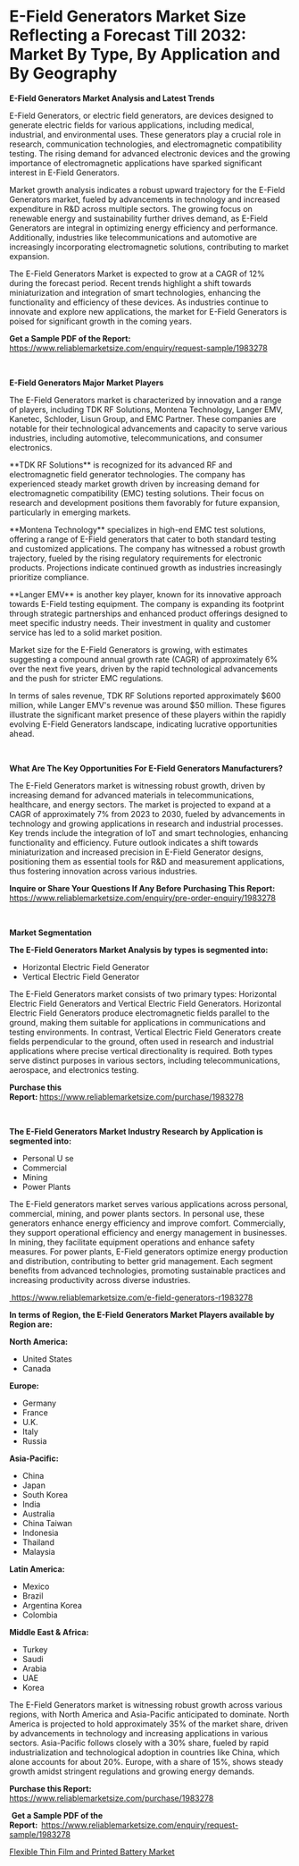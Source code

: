 <p><h1>E-Field Generators Market Size Reflecting a Forecast Till 2032: Market By Type, By Application and By Geography</h1></p><p><strong>E-Field Generators Market Analysis and Latest Trends</strong></p>
<p><p>E-Field Generators, or electric field generators, are devices designed to generate electric fields for various applications, including medical, industrial, and environmental uses. These generators play a crucial role in research, communication technologies, and electromagnetic compatibility testing. The rising demand for advanced electronic devices and the growing importance of electromagnetic applications have sparked significant interest in E-Field Generators.</p><p>Market growth analysis indicates a robust upward trajectory for the E-Field Generators market, fueled by advancements in technology and increased expenditure in R&D across multiple sectors. The growing focus on renewable energy and sustainability further drives demand, as E-Field Generators are integral in optimizing energy efficiency and performance. Additionally, industries like telecommunications and automotive are increasingly incorporating electromagnetic solutions, contributing to market expansion.</p><p>The E-Field Generators Market is expected to grow at a CAGR of 12% during the forecast period. Recent trends highlight a shift towards miniaturization and integration of smart technologies, enhancing the functionality and efficiency of these devices. As industries continue to innovate and explore new applications, the market for E-Field Generators is poised for significant growth in the coming years.</p></p>
<p><strong>Get a Sample PDF of the Report:&nbsp;</strong> <a href="https://www.reliablemarketsize.com/enquiry/request-sample/1983278?utm_campaign=1889&utm_medium=2&utm_source=Github&utm_content=ia&utm_term=07042025&utm_id=e-field-generators">https://www.reliablemarketsize.com/enquiry/request-sample/1983278</a></p>
<p>&nbsp;</p>
<p><strong>E-Field Generators Major Market Players</strong></p>
<p><p>The E-Field Generators market is characterized by innovation and a range of players, including TDK RF Solutions, Montena Technology, Langer EMV, Kanetec, Schloder, Lisun Group, and EMC Partner. These companies are notable for their technological advancements and capacity to serve various industries, including automotive, telecommunications, and consumer electronics.</p><p>**TDK RF Solutions** is recognized for its advanced RF and electromagnetic field generator technologies. The company has experienced steady market growth driven by increasing demand for electromagnetic compatibility (EMC) testing solutions. Their focus on research and development positions them favorably for future expansion, particularly in emerging markets.</p><p>**Montena Technology** specializes in high-end EMC test solutions, offering a range of E-Field generators that cater to both standard testing and customized applications. The company has witnessed a robust growth trajectory, fueled by the rising regulatory requirements for electronic products. Projections indicate continued growth as industries increasingly prioritize compliance.</p><p>**Langer EMV** is another key player, known for its innovative approach towards E-Field testing equipment. The company is expanding its footprint through strategic partnerships and enhanced product offerings designed to meet specific industry needs. Their investment in quality and customer service has led to a solid market position.</p><p>Market size for the E-Field Generators is growing, with estimates suggesting a compound annual growth rate (CAGR) of approximately 6% over the next five years, driven by the rapid technological advancements and the push for stricter EMC regulations. </p><p>In terms of sales revenue, TDK RF Solutions reported approximately $600 million, while Langer EMV's revenue was around $50 million. These figures illustrate the significant market presence of these players within the rapidly evolving E-Field Generators landscape, indicating lucrative opportunities ahead.</p></p>
<p>&nbsp;</p>
<p><strong>What Are The Key Opportunities For E-Field Generators Manufacturers?</strong></p>
<p><p>The E-Field Generators market is witnessing robust growth, driven by increasing demand for advanced materials in telecommunications, healthcare, and energy sectors. The market is projected to expand at a CAGR of approximately 7% from 2023 to 2030, fueled by advancements in technology and growing applications in research and industrial processes. Key trends include the integration of IoT and smart technologies, enhancing functionality and efficiency. Future outlook indicates a shift towards miniaturization and increased precision in E-Field Generator designs, positioning them as essential tools for R&D and measurement applications, thus fostering innovation across various industries.</p></p>
<p><strong>Inquire or Share Your Questions If Any Before Purchasing This Report:</strong> <a href="https://www.reliablemarketsize.com/enquiry/pre-order-enquiry/1983278?utm_campaign=1889&utm_medium=2&utm_source=Github&utm_content=ia&utm_term=07042025&utm_id=e-field-generators">https://www.reliablemarketsize.com/enquiry/pre-order-enquiry/1983278</a></p>
<p>&nbsp;</p>
<p><strong>Market Segmentation</strong></p>
<p><strong>The E-Field Generators Market Analysis by types is segmented into:</strong></p>
<p><ul><li>Horizontal Electric Field Generator</li><li>Vertical Electric Field Generator</li></ul></p>
<p><p>The E-Field Generators market consists of two primary types: Horizontal Electric Field Generators and Vertical Electric Field Generators. Horizontal Electric Field Generators produce electromagnetic fields parallel to the ground, making them suitable for applications in communications and testing environments. In contrast, Vertical Electric Field Generators create fields perpendicular to the ground, often used in research and industrial applications where precise vertical directionality is required. Both types serve distinct purposes in various sectors, including telecommunications, aerospace, and electronics testing.</p></p>
<p><strong>Purchase this Report:&nbsp;</strong><a href="https://www.reliablemarketsize.com/purchase/1983278?utm_campaign=1889&utm_medium=2&utm_source=Github&utm_content=ia&utm_term=07042025&utm_id=e-field-generators">https://www.reliablemarketsize.com/purchase/1983278</a></p>
<p>&nbsp;</p>
<p><strong>The E-Field Generators Market Industry Research by Application is segmented into:</strong></p>
<p><ul><li>Personal U se</li><li>Commercial</li><li>Mining</li><li>Power Plants</li></ul></p>
<p><p>The E-Field generators market serves various applications across personal, commercial, mining, and power plants sectors. In personal use, these generators enhance energy efficiency and improve comfort. Commercially, they support operational efficiency and energy management in businesses. In mining, they facilitate equipment operations and enhance safety measures. For power plants, E-Field generators optimize energy production and distribution, contributing to better grid management. Each segment benefits from advanced technologies, promoting sustainable practices and increasing productivity across diverse industries.</p></p>
<p><a href="https://www.reliablemarketsize.com/e-field-generators-r1983278?utm_campaign=1889&utm_medium=2&utm_source=Github&utm_content=ia&utm_term=07042025&utm_id=e-field-generators">&nbsp;https://www.reliablemarketsize.com/e-field-generators-r1983278</a></p>
<p><strong>In terms of Region, the E-Field Generators Market Players available by Region are:</strong></p>
<p>
    <p> <strong> North America: </strong>
        <ul>
            <li>United States</li>
            <li>Canada</li>
        </ul>
        </p> 
    <p> <strong> Europe: </strong>
        <ul>
            <li>Germany</li>
            <li>France</li>
            <li>U.K.</li>
            <li>Italy</li>
            <li>Russia</li>
        </ul>
        </p> 
    <p> <strong> Asia-Pacific: </strong>
        <ul>
            <li>China</li>
            <li>Japan</li>
            <li>South Korea</li>
            <li>India</li>
            <li>Australia</li>
            <li>China Taiwan</li>
            <li>Indonesia</li>
            <li>Thailand</li>
            <li>Malaysia</li>
        </ul>
        </p> 
    <p> <strong> Latin America: </strong>
        <ul>
            <li>Mexico</li>
            <li>Brazil</li>
            <li>Argentina Korea</li>
            <li>Colombia</li>
        </ul>
        </p> 
    <p> <strong> Middle East & Africa: </strong>
        <ul>
            <li>Turkey</li>
            <li>Saudi</li>
            <li>Arabia</li>
            <li>UAE</li>
            <li>Korea</li>
        </ul>
    </p>
    </p>
<p><p>The E-Field Generators market is witnessing robust growth across various regions, with North America and Asia-Pacific anticipated to dominate. North America is projected to hold approximately 35% of the market share, driven by advancements in technology and increasing applications in various sectors. Asia-Pacific follows closely with a 30% share, fueled by rapid industrialization and technological adoption in countries like China, which alone accounts for about 20%. Europe, with a share of 15%, shows steady growth amidst stringent regulations and growing energy demands.</p></p>
<p><strong>Purchase this Report: </strong><a href="https://www.reliablemarketsize.com/purchase/1983278?utm_campaign=1889&utm_medium=2&utm_source=Github&utm_content=ia&utm_term=07042025&utm_id=e-field-generators">https://www.reliablemarketsize.com/purchase/1983278</a></p>
<p>&nbsp;<strong>Get a Sample PDF of the Report:&nbsp;&nbsp;</strong><a href="https://www.reliablemarketsize.com/enquiry/request-sample/1983278?utm_campaign=1889&utm_medium=2&utm_source=Github&utm_content=ia&utm_term=07042025&utm_id=e-field-generators">https://www.reliablemarketsize.com/enquiry/request-sample/1983278</a></p>
<p><strong></strong></p>
<p><p><a href="https://github.com/prosalinda88/Market-Research-Report-List-7/blob/main/flexible-thin-film-and-printed-battery-market.md?utm_campaign=1889&utm_medium=2&utm_source=Github&utm_content=ia&utm_term=07042025&utm_id=e-field-generators">Flexible Thin Film and Printed Battery Market</a></p></p>